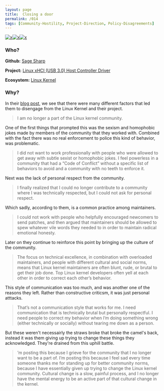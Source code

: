 ```yaml
---
layout: page
title:  Closing a door
permalink: /014
tags: [Community-Hostility, Project-Direction, Policy-Disagreements]
---
```


[![x](https://img.shields.io/badge/-Community%20Hostility-red)](/#CH)[![x](https://img.shields.io/badge/-Project%20Direction-brightgreen)](/#ProjectD)[![x](https://img.shields.io/badge/-Policy%20Disagreements-purple)](/#PolicyD)

### Who?

**Github:** [Sage Sharp](https://github.com/sagesharp)

**Project:** [Linux xHCI (USB 3.0) Host Controller Driver](https://elixir.bootlin.com/linux/v5.13/source/drivers/usb/host/xhci.c)

**Ecosystem:** [Linux Kernel](https://www.kernel.org/)

### Why?

In their [blog post](https://sage.thesharps.us/2015/10/05/closing-a-door/), we see that there were many different factors that led them to disengage from the Linux Kernel and their project. 

> I am no longer a part of the Linux kernel community.

One of the first things that prompted this was the sexism and homophobic jokes made by members of the community that they worked with. Combined with the fact there was no real enforcement to police this kind of behavior, was problematic. 

> I did not want to work professionally with people who were allowed to get away with subtle sexist or homophobic jokes. I feel powerless in a community that had a “Code of Conflict” without a specific list of behaviors to avoid and a community with no teeth to enforce it.

Next was the lack of personal respect from the community. 

> I finally realized that I could no longer contribute to a community where I was technically respected, but I could not ask for personal respect.

Which sadly, according to them, is a common practice among maintainers. 

> I could not work with people who helpfully encouraged newcomers to send  patches, and then argued that maintainers should be allowed to spew whatever vile words they needed to in order to maintain radical emotional honesty.

Later on they continue to reinforce this point by bringing up the culture of the community.

> The focus on technical excellence, in combination with overloaded  maintainers, and people with different cultural and social norms, means  that Linux kernel maintainers are often blunt, rude, or brutal to get  their job done. Top Linux kernel developers often yell at each other in  order to correct each other’s behavior.

This style of communication was too much, and was another one of the reasons they left. Rather than constructive criticsm, it was just personal atttacks.

> That’s not a communication style that works for me. I need  communication that is technically brutal but personally respectful. I  need people to correct my behavior when I’m doing something wrong  (either technically or socially) without tearing me down as a person.

 But these weren't necessairly the straws broke that broke the camel's back, instead it was them giving up trying to change these things they acknowledged. They're drained from this uphill battle. 

> ’m posting this because I grieve for the community that I no longer want to be a part of. I’m posting this  because I feel sad every time someone thanks me for standing up for better community norms, because I have essentially given up trying to  change the Linux kernel community. Cultural change is a slow, painful  process, and I no longer have the mental energy to be an active part of  that cultural change in the kernel.